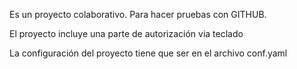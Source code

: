 Es un proyecto colaborativo.
Para hacer pruebas con GITHUB.

El proyecto incluye una parte de autorización via teclado

La configuración del proyecto tiene que ser en el archivo conf.yaml